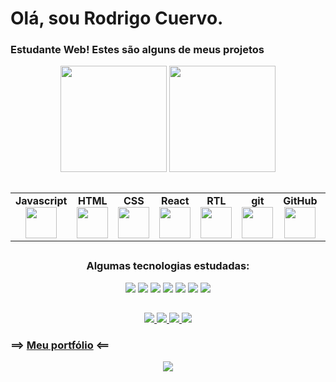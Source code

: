 # Olá, sou Rodrigo Cuervo.
### Estudante Web! Estes são alguns de meus projetos

 <div style="flex-direction: row; color: rgb(255, 196, 0);" align="center" justify-content= "space-around">
 <img height="170em" src= "https://github-readme-stats.vercel.app/api?username=RCVigil" />
  <img height="170em" src="https://github-readme-stats.vercel.app/api/top-langs/?username=RCVigil&layout=compact&langs_count=7&theme=white"/>
</div>

##

<table width="320px" align="center">
    <tbody style=background="#fafbfc"; textColor="#091E42">
        <tr valign="top">
            <td width="80px" align="center">
            <span><strong>Javascript</strong></span><br>
            <a target="_blank" rel="noopener noreferrer nofollow" href="https://camo.githubusercontent.com/85fe5c1ea414287d8a9bc8eb336b53dc79a21a3352d9b5e26fc1c31c4aac6e01/68747470733a2f2f75706c6f61642e766563746f726c6f676f2e7a6f6e652f6c6f676f732f6a6176617363726970742f696d616765732f32333965633861342d313633652d343739322d383362362d3366366439363931313735372e737667"><img height="50px" style=backgroundColor="#fafbfc" src="https://camo.githubusercontent.com/85fe5c1ea414287d8a9bc8eb336b53dc79a21a3352d9b5e26fc1c31c4aac6e01/68747470733a2f2f75706c6f61642e766563746f726c6f676f2e7a6f6e652f6c6f676f732f6a6176617363726970742f696d616765732f32333965633861342d313633652d343739322d383362362d3366366439363931313735372e737667" data-canonical-src="https://upload.vectorlogo.zone/logos/javascript/images/239ec8a4-163e-4792-83b6-3f6d96911757.svg" style="max-width: 100%;"></a>
            </td>
            <td width="80px" align="center">
            <span><strong>HTML</strong></span><br>
            <a target="_blank" rel="noopener noreferrer nofollow" href="https://camo.githubusercontent.com/da7acacadecf91d6dc02efcd2be086bb6d78ddff19a1b7a0ab2755a6fda8b1e9/68747470733a2f2f63646e2e6a7364656c6976722e6e65742f67682f64657669636f6e732f64657669636f6e2f69636f6e732f68746d6c352f68746d6c352d6f726967696e616c2e737667"><img height="50" src="https://camo.githubusercontent.com/da7acacadecf91d6dc02efcd2be086bb6d78ddff19a1b7a0ab2755a6fda8b1e9/68747470733a2f2f63646e2e6a7364656c6976722e6e65742f67682f64657669636f6e732f64657669636f6e2f69636f6e732f68746d6c352f68746d6c352d6f726967696e616c2e737667" data-canonical-src="https://cdn.jsdelivr.net/gh/devicons/devicon/icons/html5/html5-original.svg" style="max-width: 100%;"></a>
            </td>
            <td width="80px" align="center">
            <span><strong>CSS</strong></span><br>
            <a target="_blank" rel="noopener noreferrer nofollow" href="https://camo.githubusercontent.com/2e496d4bfc6f753ddca87b521ce95c88219f77800212ffa6d4401ad368c82170/68747470733a2f2f63646e2e6a7364656c6976722e6e65742f67682f64657669636f6e732f64657669636f6e2f69636f6e732f637373332f637373332d6f726967696e616c2e737667"><img height="50px" src="https://camo.githubusercontent.com/2e496d4bfc6f753ddca87b521ce95c88219f77800212ffa6d4401ad368c82170/68747470733a2f2f63646e2e6a7364656c6976722e6e65742f67682f64657669636f6e732f64657669636f6e2f69636f6e732f637373332f637373332d6f726967696e616c2e737667" data-canonical-src="https://cdn.jsdelivr.net/gh/devicons/devicon/icons/css3/css3-original.svg" style="max-width: 100%;"></a>
            </td>
            <td width="80px" align="center">
            <span><strong>React</strong></span><br>
            <a target="_blank" rel="noopener noreferrer nofollow" href="https://camo.githubusercontent.com/27d0b117da00485c56d69aef0fa310a3f8a07abecc8aa15fa38c8b78526c60ac/68747470733a2f2f63646e2e6a7364656c6976722e6e65742f67682f64657669636f6e732f64657669636f6e2f69636f6e732f72656163742f72656163742d6f726967696e616c2e737667"><img height="50px" src="https://camo.githubusercontent.com/27d0b117da00485c56d69aef0fa310a3f8a07abecc8aa15fa38c8b78526c60ac/68747470733a2f2f63646e2e6a7364656c6976722e6e65742f67682f64657669636f6e732f64657669636f6e2f69636f6e732f72656163742f72656163742d6f726967696e616c2e737667" data-canonical-src="https://cdn.jsdelivr.net/gh/devicons/devicon/icons/react/react-original.svg" style="max-width: 100%;"></a>
            </td>
            <td width="80px" align="center">
            <span><strong>RTL</strong></span><br>
            <a target="_blank" rel="noopener noreferrer nofollow" href="https://camo.githubusercontent.com/aa85cea585880ae694b4fe8dde116d092b8907d6351c71fcd76f00f7586fad72/68747470733a2f2f74657374696e672d6c6962726172792e636f6d2f696d672f6f63746f7075732d313238783132382e706e67"><img height="50" src="https://camo.githubusercontent.com/aa85cea585880ae694b4fe8dde116d092b8907d6351c71fcd76f00f7586fad72/68747470733a2f2f74657374696e672d6c6962726172792e636f6d2f696d672f6f63746f7075732d313238783132382e706e67" data-canonical-src="https://testing-library.com/img/octopus-128x128.png" style="max-width: 100%;"></a>
            </td>
            <td width="80px" align="center">
            <span><strong>git</strong></span><br>
            <a target="_blank" rel="noopener noreferrer nofollow" href="https://camo.githubusercontent.com/ddd323c6c51fbc9a81fcbb60fe25a588ab59fdd6567b7e827f4d2d5c4e09f6a1/68747470733a2f2f63646e2e6a7364656c6976722e6e65742f67682f64657669636f6e732f64657669636f6e2f69636f6e732f6769742f6769742d706c61696e2e737667"><img height="50px" src="https://camo.githubusercontent.com/ddd323c6c51fbc9a81fcbb60fe25a588ab59fdd6567b7e827f4d2d5c4e09f6a1/68747470733a2f2f63646e2e6a7364656c6976722e6e65742f67682f64657669636f6e732f64657669636f6e2f69636f6e732f6769742f6769742d706c61696e2e737667" data-canonical-src="https://cdn.jsdelivr.net/gh/devicons/devicon/icons/git/git-plain.svg" style="max-width: 100%;"></a>
            </td>
            <td width="80px" align="center">
            <span><strong>GitHub</strong></span><br>
            <a target="_blank" rel="noopener noreferrer nofollow" href="https://camo.githubusercontent.com/6c8e86dfc77346d4388b8e064db73017a210f18e2cd18e74779ea34f2d630f4a/68747470733a2f2f63646e2e6a7364656c6976722e6e65742f67682f64657669636f6e732f64657669636f6e2f69636f6e732f6769746875622f6769746875622d6f726967696e616c2e737667"><img height="50px" style=backgroundColor="#fafbfc" src="https://www.vectorlogo.zone/logos/github/github-tile.svg" data-canonical-src="https://cdn.jsdelivr.net/gh/devicons/devicon/icons/github/github-original.svg" style="max-width: 100%;"></a>
            </td>
            <td width="80px" align="center">
            <span><strong>Node</strong></span><br>
            <a target="_blank" rel="noopener noreferrer nofollow" href="https://camo.githubusercontent.com/288cace72126df58aaeaa75627898785885858d54b03cb15ea3353a515642204/68747470733a2f2f7777772e766563746f726c6f676f2e7a6f6e652f6c6f676f732f6e6f64656a732f6e6f64656a732d69636f6e2e737667"><img height="50px" src="https://camo.githubusercontent.com/288cace72126df58aaeaa75627898785885858d54b03cb15ea3353a515642204/68747470733a2f2f7777772e766563746f726c6f676f2e7a6f6e652f6c6f676f732f6e6f64656a732f6e6f64656a732d69636f6e2e737667" data-canonical-src="https://www.vectorlogo.zone/logos/nodejs/nodejs-icon.svg" style="max-width: 100%;"></a>
            </td><td width="80px" align="center">
            <span><strong>Jest</strong></span><br>
            <a target="_blank" rel="noopener noreferrer nofollow" href="https://camo.githubusercontent.com/ce0a32825268b09cd5e0fc7c2a09c587a708491427cb794cade8f1866f7284c6/68747470733a2f2f7777772e766563746f726c6f676f2e7a6f6e652f6c6f676f732f6a6573746a73696f2f6a6573746a73696f2d69636f6e2e737667"><img height="50px" src="https://camo.githubusercontent.com/ce0a32825268b09cd5e0fc7c2a09c587a708491427cb794cade8f1866f7284c6/68747470733a2f2f7777772e766563746f726c6f676f2e7a6f6e652f6c6f676f732f6a6573746a73696f2f6a6573746a73696f2d69636f6e2e737667" data-canonical-src="https://www.vectorlogo.zone/logos/jestjsio/jestjsio-icon.svg" style="max-width: 100%;"></a>
            </td>
            <td width="80px" align="center">
            <span><strong>Redux</strong></span><br>
            <a target="_blank" rel="noopener noreferrer nofollow" href="https://camo.githubusercontent.com/7b7f04b16cc2d2d4a32985710e4d640985337a32bbb1e60cdacede2c8a4ae57b/68747470733a2f2f63646e2e776f726c64766563746f726c6f676f2e636f6d2f6c6f676f732f72656475782e737667"><img height="50px" src="https://camo.githubusercontent.com/7b7f04b16cc2d2d4a32985710e4d640985337a32bbb1e60cdacede2c8a4ae57b/68747470733a2f2f63646e2e776f726c64766563746f726c6f676f2e636f6d2f6c6f676f732f72656475782e737667" data-canonical-src="https://cdn.worldvectorlogo.com/logos/redux.svg" style="max-width: 100%;"></a>
            </td>
        </tr>
    </tbody>
</table>

  
  ##
 
 <div width="520px" align="center">
  <h3>Algumas tecnologias estudadas:</h3>
  <img src= "https://img.shields.io/badge/Docker-2CA5E0?style=for-the-badge&logo=docker&logoColor=white" /> 
  <img src= "https://img.shields.io/badge/Sass-CC6699?style=for-the-badge&logo=sass&logoColor=white" /> 
  <img src= "https://img.shields.io/badge/npm-CB3837?style=for-the-badge&logo=npm&logoColor=white" /> 
  <img src= "https://img.shields.io/badge/json-5E5C5C?style=for-the-badge&logo=json&logoColor=white" />
  <img src= "https://img.shields.io/badge/eslint-3A33D1?style=for-the-badge&logo=eslint&logoColor=white" />
  <img src= "https://img.shields.io/badge/stylelint-000?style=for-the-badge&logo=stylelint&logoColor=white" />
  <img src= "https://img.shields.io/badge/Linux-FCC624?style=for-the-badge&logo=linux&logoColor=black" /> 
  
 </div>
 
 ##
 
<div align="center"> 
 	<a href = "mailto:rodrigo_vigil@yahoo.com.br">
      <img src="https://img.shields.io/badge/-Gmail-%23333?style=for-the-badge&logo=gmail&logoColor=white" target="_blank">
  </a>
  <a href="https://www.linkedin.com/in/rodrigocvigil/" target="_blank">
    <img src="https://img.shields.io/badge/-LinkedIn-%230077B5?style=for-the-badge&logo=linkedin&logoColor=white" target="_blank">
  </a> 
 <a href = "https://discord.com/channels/Rodrigo Cuervo#4004" target="_blank">
  <img src= "https://img.shields.io/badge/Discord-5865F2?style=for-the-badge&logo=discord&logoColor=white"> 
 </a>
 <a href = "https://twitter.com/RodrigoCvigil" target="_blank">
  <img src= "https://img.shields.io/badge/Twitter-1DA1F2?style=for-the-badge&logo=twitter&logoColor=white"> 
 </a>
</div>

<!-- <img src="https://activity-graph.herokuapp.com/graph?username=RCVigil&theme=github&count_private=true" target="_blank"> -->

###  ==> <a align = "center" href="https://github.com/RCVigil/RCVigil.github.io">Meu portfólio</a> <==
<div align="center">
 <img src= "https://github-profile-summary-cards.vercel.app/api/cards/profile-details?username=RCVigil&theme=vue"/>
</div>
